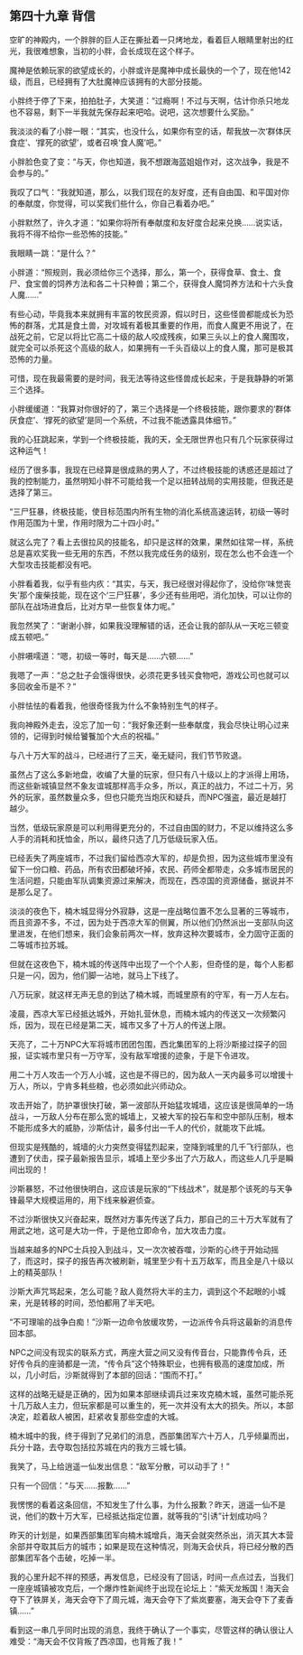## 第四十九章 背信

空旷的神殿内，一个胖胖的巨人正在撕扯着一只烤地龙，看着巨人眼睛里射出的红光，我很难想象，当初的小胖，会长成现在这个样子。

魔神是依赖玩家的欲望成长的，小胖或许是魔神中成长最快的一个了，现在他142级，而且，已经拥有了大肚魔神应该拥有的大部分技能。

小胖终于停了下来，拍拍肚子，大笑道：“过瘾啊！不过与天啊，估计你杀只地龙也不容易，剩下一半我就先保存起来吧哈。说吧，这次想要什么奖励。”

我淡淡的看了小胖一眼：“其实，也没什么，如果你有空的话，帮我放一次‘群体厌食症’、‘撑死的欲望’，或者召唤‘食人魔’吧。”

小胖脸色变了变：“与天，你也知道，我不想跟海蓝姐姐作对，这次战争，我是不会参与的。”

我叹了口气：“我就知道，那么，以我们现在的友好度，还有自由国、和平国对你的奉献度，你觉得，可以奖我们些什么，你自己看着办吧。”

小胖默然了，许久才道：“如果你将所有奉献度和友好度合起来兑换……说实话，我将不得不给你一些恐怖的技能。”

我眼睛一跳：“是什么？”

小胖道：“照规则，我必须给你三个选择，那么，第一个，获得食草、食土、食尸、食宝兽的饲养方法和各二十只种兽；第二个，获得食人魔饲养方法和十六头食人魔……”

有些心动，毕竟我本来就拥有丰富的牧民资源，假以时日，这些怪兽都能成长为恐怖的群落，尤其是食土兽，对攻城有着极其重要的作用，而食人魔更不用说了，在战死之前，它足以将比它高二十级的敌人咬成残疾，如果三头以上的食人魔围攻，就完全可以杀死这个高级的敌人，如果拥有一千头百级以上的食人魔，那可是极其恐怖的力量。

可惜，现在我最需要的是时间，我无法等待这些怪兽成长起来，于是我静静的听第三个选择。

小胖缓缓道：“我算对你很好的了，第三个选择是一个终极技能，跟你要求的‘群体厌食症’、‘撑死的欲望’是同一个系统，不过我不能透露具体细节。”

我的心狂跳起来，学到一个终极技能，我的天，全无限世界也只有几个玩家获得过这种运气！

经历了很多事，我现在已经算是很成熟的男人了，不过终极技能的诱惑还是超过了我的控制能力，虽然明知小胖不可能给我一个足以扭转战局的实用技能，但我还是选择了第三。

“三尸狂暴，终极技能，使目标范围内所有生物的消化系统高速运转，初级一等时作用范围为十里，作用时限为二十四小时。”

就这么完了？看上去很拉风的技能名，却只是这样的效果，果然如往常一样，系统总是喜欢奖我一些无用的东西，不然以我完成任务的级别，现在怎么也不会连一个大型攻击技能都没有吧。

小胖看着我，似乎有些内疚：“其实，与天，我已经很对得起你了，没给你‘味觉丧失’那个废柴技能，现在这个‘三尸狂暴’，多少还有些用吧，消化加快，可以让你的部队在战场进食后，比对方早一些恢复体力呢。”

我忽然笑了：“谢谢小胖，如果我没理解错的话，还会让我的部队从一天吃三顿变成五顿吧。”

小胖嗫嚅道：“嗯，初级一等时，每天是……六顿……”

我嗯了一声：“总之肚子会饿得很快，必须花更多钱买食物吧，游戏公司也就可以多回收金币是不？”

小胖怯怯的看着我，他很奇怪我为什么不象特别生气的样子。

我向神殿外走去，没忘了加一句：“我好象还剩一些奉献度，我会尽快让明心过来领的，记得到时候给饕餮加个大点的祝福。”

与八十万大军的战斗，已经进行了三天，毫无疑问，我们节节败退。

虽然占了这么多新地盘，收编了大量的玩家，但只有八十级以上的才派得上用场，而这些新城镇显然不象友谊城那样高手众多，所以，真正的战力，不过二十万，另外的玩家，虽然数量众多，但也只能充当炮灰和疑兵，而NPC强盗，最近是越打越少。

当然，低级玩家原是可以利用得更充分的，不过自由国的财力，不足以维持这么多人手的消耗和抚恤金，所以，最终只选了几万低级玩家入伍。

已经丢失了两座城市，不过我们留给西凉大军的，却是负担，因为这些城市里没有留下一份口粮、药品，所有农田都破坏掉，农民、药师全都带走，众多城市居民的生活问题，只能由军队调集资源过来解决，而现在，西凉国的资源储备，据说并不是那么足了。

淡淡的夜色下，楠木城显得分外寂静，这是一座战略位置不怎么显著的三等城市，而且资源不多，不过，因为处于西凉大军的侧翼，所以他们仍然派出一支部队向这里进发，在他们想来，我们会象前两次一样，放弃这种次要城市，全力固守正面的二等城市拉苏城。

但就在这夜色下，楠木城的传送阵中出现了一个个人影，但奇怪的是，每个人影都只是一闪，因为，他们脚一沾地，就马上下线了。

八万玩家，就这样无声无息的到达了楠木城，而城里原有的守军，有一万人左右。

凌晨，西凉大军已经抵达城外，开始扎营休息，而楠木城内的传送又一次频繁闪烁，因为，现在已经是第二天，城市又多了十万人的传送上限。

天亮了，二十万NPC大军将城市团团包围，西北集团军的上将沙斯接过探子的回报，证实城市里只有一万守军，没有敌军增援的迹象，于是下令进攻。

用二十万人攻击一个万人小城，这也是不得已的，因为敌人一天内最多可以增援十万人，所以，宁肯多耗些粮，也必须如此兴师动众。

攻击开始了，防护罩很快打破，第一波部队开始猛攻城墙，这应该是很简单的一场战斗，一万敌人分布在那么宽的城墙上，又被大军的投石车和空中部队压制，根本不能形成多大的威胁，沙斯估计，最多付出一千人的代价，就能攻下此城。

但现实是残酷的，城墙的火力突然变得猛烈起来，空降到城里的几千飞行部队，也遭到了伏击，探子最新报告显示，城墙上至少多出了六万敌人，而这些人几乎是瞬间出现的！

沙斯暴怒，不过他很快明白，这应该是玩家的“下线战术”，就是那个该死的与天争锋最早大规模运用的，用下线来躲避侦查。

不过沙斯很快又兴奋起来，既然对方事先传送了兵力，那自己的三十万大军就有了用武之地，这可是大功一件，于是他立即命令，加大攻击力度。

当越来越多的NPC士兵投入到战斗，又一次次被吞噬，沙斯的心终于开始动摇了，而这时，探子的报告再次被刷新，城里至少有十五万敌军，而且全是八十级以上的精英部队！

沙斯大声咒骂起来，怎么可能？敌人竟然将大半的主力，调到这个不起眼的小城来，光是转移的时间，恐怕都用了半天吧。

“不可理喻的战争白痴！”沙斯一边命令放缓攻势，一边派传令兵将这最新的消息传回本部。

NPC之间没有现实的联系方式，两座大营之间又没有传音台，只能靠传令兵，还好传令兵的座骑都是一流，“传令兵”这个特殊职业，也拥有极高的速度加成，所以，几小时后，沙斯就得到了本部的回话：“围而不打。”

这样的战略无疑是正确的，因为如果本部继续调兵过来攻克楠木城，虽然可能杀死十几万敌人主力，但玩家都是可以重生的，死一次并没有太大的损失。所以，本部决定，趁着敌人被困，赶紧收复那些空虚的大城。

楠木城中的我，终于得到了兄弟们的消息，西部集团军六十万人，几乎倾巢而出，兵分十路，去夺取包括拉苏城在内的我方三城七镇。

我笑了，马上给逍遥一仙发出信息：“敌军分散，可以动手了！”

只有一个回信：“与天……报歉……”

我愣愣的看着这条回信，不知发生了什么事，为什么报歉？昨天，逍遥一仙不是说，他们的数十万大军，已经抵达指定位置，就等我的“引诱”计划成功吗？

昨天的计划是，如果西部集团军向楠木城增兵，海天会就突然杀出，消灭其大本营余部并夺取其后方的城市；如果是现在这种情况，则海天会伏兵，将已经分散的西部集团军各个击破，吃掉一半。

我的心里升起不祥的预感，再发信息，已经没有了回话，时间一点点过去，当我们一座座城镇被攻克后，一个爆炸性新闻终于出现在论坛上：“紫天龙叛国！海天会夺下了铁屏关，海天会夺下了周元城，海天会夺下了紫岚要塞，海天会夺下了麦香镇……”

看到这一串几乎同时出现的消息，我终于确认了一个事实，尽管这样的确认很让人难受：“海天会不仅背叛了西凉国，也背叛了我！”

